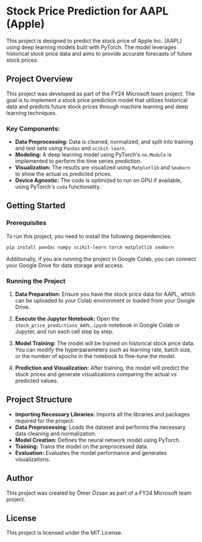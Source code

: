 
# Stock Price Prediction for AAPL (Apple)

This project is designed to predict the stock price of Apple Inc. (AAPL) using deep learning models built with PyTorch. The model leverages historical stock price data and aims to provide accurate forecasts of future stock prices.

## Project Overview

This project was developed as part of the FY24 Microsoft team project. The goal is to implement a stock price prediction model that utilizes historical data and predicts future stock prices through machine learning and deep learning techniques.

### Key Components:
- **Data Preprocessing:** Data is cleaned, normalized, and split into training and test sets using `Pandas` and `scikit-learn`.
- **Modeling:** A deep learning model using PyTorch's `nn.Module` is implemented to perform the time series prediction.
- **Visualization:** The results are visualized using `Matplotlib` and `Seaborn` to show the actual vs predicted prices.
- **Device Agnostic:** The code is optimized to run on GPU if available, using PyTorch's `cuda` functionality.

## Getting Started

### Prerequisites
To run this project, you need to install the following dependencies:

```bash
pip install pandas numpy scikit-learn torch matplotlib seaborn
```

Additionally, if you are running the project in Google Colab, you can connect your Google Drive for data storage and access.

### Running the Project
1. **Data Preparation:**
   Ensure you have the stock price data for AAPL, which can be uploaded to your Colab environment or loaded from your Google Drive.
   
2. **Execute the Jupyter Notebook:**
   Open the `stock_price_predictions_AAPL.ipynb` notebook in Google Colab or Jupyter, and run each cell step by step.

3. **Model Training:**
   The model will be trained on historical stock price data. You can modify the hyperparameters such as learning rate, batch size, or the number of epochs in the notebook to fine-tune the model.

4. **Prediction and Visualization:**
   After training, the model will predict the stock prices and generate visualizations comparing the actual vs predicted values.

## Project Structure

- **Importing Necessary Libraries:** Imports all the libraries and packages required for the project.
- **Data Preprocessing:** Loads the dataset and performs the necessary data cleaning and normalization.
- **Model Creation:** Defines the neural network model using PyTorch.
- **Training:** Trains the model on the preprocessed data.
- **Evaluation:** Evaluates the model performance and generates visualizations.

## Author
This project was created by Ömer Özsan as part of a FY24 Microsoft team project.

## License
This project is licensed under the MIT License.
